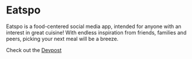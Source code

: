 # Eatspo

Eatspo is a food-centered social media app, intended for anyone with an interest in great cuisine! With endless inspiration from friends, families and peers, picking your next meal will be a breeze. 

Check out the [Devpost](https://devpost.com/software/eatspo)
